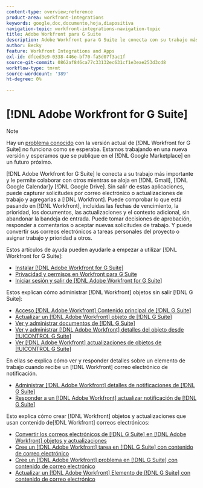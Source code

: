```yaml
---
content-type: overview;reference
product-area: workfront-integrations
keywords: google,doc,documento,hoja,diapositiva
navigation-topic: workfront-integrations-navigation-topic
title: Adobe Workfront para G Suite
description: Adobe Workfront para G Suite le conecta con su trabajo más importante y le permite colaborar con otros mientras se aloja en Gmail, Google Calendar y Google Drive. Sin salir de estas aplicaciones, puede capturar solicitudes por correo electrónico o actualizaciones de trabajo y agregarlas a Workfront. Puede comprobar lo que está pasando en Workfront, incluidas las fechas de vencimiento, la prioridad, los documentos, las actualizaciones y el contexto adicional, sin dejar su casilla de entrada. Puede tomar decisiones de aprobación, responder a comentarios o aceptar nuevas solicitudes de trabajo. Y puede convertir sus correos electrónicos a tareas personales del proyecto o asignar trabajo y prioridad a otros.
author: Becky
feature: Workfront Integrations and Apps
exl-id: dfced3e9-0338-446e-bf70-fa5d07f3ac1f
source-git-commit: 0862af846ca77c33132ec631cf1e3eae253d3cd8
workflow-type: tm+mt
source-wordcount: '389'
ht-degree: 0%

---
```


# [!DNL Adobe Workfront for G Suite]

>[!NOTE]
>
>Hay un [problema conocido](https://experienceleague.adobe.com/docs/workfront-known-issues/issues/new-workfront-experience/wf-current/wf-integrations-error-when-opening-wf-for-gsuite.html?lang=en) con la versión actual de [!DNL Workfront for G Suite] no funciona como se esperaba. Estamos trabajando en una nueva versión y esperamos que se publique en el [!DNL Google Marketplace] en un futuro próximo.

[!DNL Adobe Workfront for G Suite] le conecta a su trabajo más importante y le permite colaborar con otros mientras se aloja en [!DNL Gmail], [!DNL Google Calendar]y [!DNL Google Drive]. Sin salir de estas aplicaciones, puede capturar solicitudes por correo electrónico o actualizaciones de trabajo y agregarlas a [!DNL Workfront]. Puede comprobar lo que está pasando en [!DNL Workfront], incluidas las fechas de vencimiento, la prioridad, los documentos, las actualizaciones y el contexto adicional, sin abandonar la bandeja de entrada. Puede tomar decisiones de aprobación, responder a comentarios o aceptar nuevas solicitudes de trabajo. Y puede convertir sus correos electrónicos a tareas personales del proyecto o asignar trabajo y prioridad a otros.

Estos artículos de ayuda pueden ayudarle a empezar a utilizar [!DNL Workfront for G Suite]:

* [Instalar [!DNL Adobe Workfront for G Suite]](../../workfront-integrations-and-apps/workfront-for-g-suite/install-workfront-for-gsuite.md)
* [Privacidad y permisos en Workfront para G Suite](../../workfront-integrations-and-apps/workfront-for-g-suite/privacy-and-permissions-in-g-suite.md)
* [Iniciar sesión y salir de [!DNL Adobe Workfront for G Suite]](../../workfront-integrations-and-apps/workfront-for-g-suite/log-in-and-out-wf-for-gsuite.md)

Estos explican cómo administrar [!DNL Workfront] objetos sin salir [!DNL G Suite]:

* [Acceso [!DNL Adobe Workfront] Contenido principal de [!DNL G Suite]](../../workfront-integrations-and-apps/workfront-for-g-suite/access-wf-home-content-from-g-suite.md)
* [Actualizar un [!DNL Adobe Workfront] objeto de [!DNL G Suite]](../../workfront-integrations-and-apps/workfront-for-g-suite/update-a-workfront-object-in-gsuite.md)
* [Ver y administrar documentos de [!DNL G Suite]](../../workfront-integrations-and-apps/workfront-for-g-suite/view-and-manage-documents-in-gsuite.md)
* [Ver y administrar [!DNL Adobe Workfront] detalles del objeto desde [!UICONTROL G Suite]](../../workfront-integrations-and-apps/workfront-for-g-suite/view-manage-work-item-details-in-gsuite.md)
* [Ver [!DNL Adobe Workfront] actualizaciones de objetos de [!UICONTROL G Suite]](../../workfront-integrations-and-apps/workfront-for-g-suite/view-object-updates-in-gsuite.md)

En ellas se explica cómo ver y responder detalles sobre un elemento de trabajo cuando recibe un [!DNL Workfront] correo electrónico de notificación.

* [Administrar [!DNL Adobe Workfront] detalles de notificaciones de [!DNL G Suite]](../../workfront-integrations-and-apps/workfront-for-g-suite/manage-wf-email-notification-details-in-gsuite.md)
* [Responder a un [!DNL Adobe Workfront] actualizar notificación de [!DNL G Suite]](../../workfront-integrations-and-apps/workfront-for-g-suite/reply-to-wf-update-notification-from-gsuite.md)

Esto explica cómo crear [!DNL Workfront] objetos y actualizaciones que usan contenido de[!DNL Workfront] correos electrónicos:

* [Convertir los correos electrónicos de [!DNL G Suite] en [!DNL Adobe Workfront] objetos y actualizaciones](../../workfront-integrations-and-apps/workfront-for-g-suite/turn-gsuite-emails-into-wf-objects-and-updates.md)
* [Cree un [!DNL Adobe Workfront] tarea en [!DNL G Suite] con contenido de correo electrónico](../../workfront-integrations-and-apps/workfront-for-g-suite/create-wf-task-in-gsuite-using-email-content.md)
* [Cree un [!DNL Adobe Workfront] problema en [!DNL G Suite] con contenido de correo electrónico](../../workfront-integrations-and-apps/workfront-for-g-suite/create-wf-issue-in-g-suite-using-email-content.md)
* [Actualizar un [!DNL Adobe Workfront] Elemento de [!DNL G Suite] con contenido de correo electrónico](../../workfront-integrations-and-apps/workfront-for-g-suite/update-wf-item-using-email-content.md)

